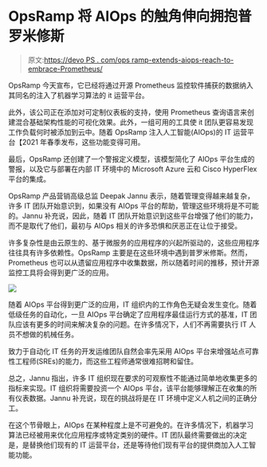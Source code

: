 # OpsRamp 将 AIOps 的触角伸向拥抱普罗米修斯

> 原文:[https://devo PS . com/ops ramp-extends-aiops-reach-to-embrace-Prometheus/](https://devops.com/opsramp-extends-aiops-reach-to-embrace-prometheus/)

OpsRamp 今天宣布，它已经将通过开源 Prometheus 监控软件捕获的数据纳入其同名的注入了机器学习算法的 it 运营平台。

此外，该公司正在添加对可定制仪表板的支持，使用 Prometheus 查询语言来创建混合基础架构性能的可视化效果。此外，一组可用的工具使 it 团队更容易发现工作负载何时被添加到云中。随着 OpsRamp 注入人工智能(AIOps)的 IT 运营平台【2021 年春季发布，这些功能变得可用。

最后，OpsRamp 还创建了一个警报定义模型，该模型简化了 AIOps 平台生成的警报，以及它与部署在内部 IT 环境中的 Microsoft Azure 云和 Cisco HyperFlex 平台的集成。

OpsRamp 产品营销高级总监 Deepak Jannu 表示，随着管理变得越来越复杂，许多 IT 团队开始意识到，如果没有 AIOps 平台的帮助，管理这些环境将是不可能的。Jannu 补充说，因此，随着 IT 团队开始意识到这些平台增强了他们的能力，而不是取代了他们，最初与 AIOps 相关的许多恐惧和厌恶正在让位于接受。

许多复杂性是由云原生的、基于微服务的应用程序的兴起所驱动的，这些应用程序往往具有许多依赖性。OpsRamp 主要是在这些环境中遇到普罗米修斯。然而，Prometheus 也可以从遗留应用程序中收集数据，所以随着时间的推移，预计开源监控工具将会得到更广泛的应用。

![](../Images/33d7de7d905fe615569f4d9896a8b2a0.png)

随着 AIOps 平台得到更广泛的应用，IT 组织内的工作角色无疑会发生变化。随着低级任务的自动化，一旦 AIOps 平台确定了应用程序最佳运行方式的基准，IT 团队应该有更多的时间来解决复杂的问题。在许多情况下，人们不再需要执行 IT 人员不想做的机械任务。

致力于自动化 IT 任务的开发运维团队自然会率先采用 AIOps 平台来增强站点可靠性工程师(SREs)的能力，而这些工程师通常很难招聘和留住。

总之，Jannu 指出，许多 IT 组织现在要求的可观察性不能通过简单地收集更多的指标来实现。IT 组织将需要投资一个 AIOps 平台，该平台能够理解正在收集的所有仪表数据。Jannu 补充说，现在的挑战将是在 IT 环境中定义人机之间的正确分工。

在这个节骨眼上，AIOps 在某种程度上是不可避免的。在许多情况下，机器学习算法已经被用来优化应用程序或特定类别的硬件。IT 团队最终需要做出的决定是，是替换他们现有的 IT 运营平台，还是等待他们现有平台的提供商加入人工智能功能。